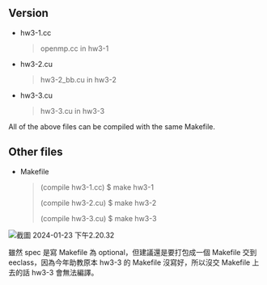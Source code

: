 ## Version
- hw3-1.cc
    > openmp.cc in hw3-1
- hw3-2.cu
    > hw3-2_bb.cu in hw3-2
- hw3-3.cu
    > hw3-3.cu in hw3-3

All of the above files can be compiled with the same Makefile.
## Other files
- Makefile
    > (compile hw3-1.cc) $ make hw3-1
    > 
    > (compile hw3-2.cu) $ make hw3-2
    > 
    > (compile hw3-3.cu) $ make hw3-3

![截圖 2024-01-23 下午2.20.32](https://hackmd.io/_uploads/r12h50nFp.png)

雖然 spec 是寫 Makefile 為 optional，但建議還是要打包成一個 Makefile 交到 eeclass，因為今年助教原本 hw3-3 的 Makefile 沒寫好，所以沒交 Makefile 上去的話 hw3-3 會無法編譯。